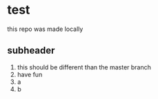 # test

this repo was made locally

## subheader

1. this should be different than the master branch
2. have fun
3. a
4. b